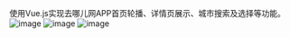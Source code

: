 使用Vue.js实现去哪儿网APP首页轮播、详情页展示、城市搜索及选择等功能。
![image](https://github.com/CoderTyy/Vue-app/blob/master/home.gif)
![image](https://github.com/CoderTyy/Vue-app/blob/master/detail.gif)
![image](https://github.com/CoderTyy/Vue-app/blob/master/city.gif)
